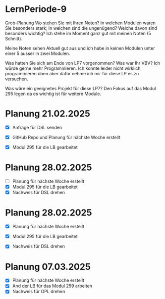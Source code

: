 # LernPeriode-9


Grob-Planung Wo stehen Sie mit Ihren Noten? In welchen Modulen waren Sie besonders stark; in welchen sind die ungenügend? Welche davon sind besonders wichtig? Ich stehe im Moment ganz gut mit meinen Noten (5 Schnitt).

Meine Noten sehen Aktuell gut aus und ich habe in keinen Modulen unter einer 5 ausser in zwei Modulen.

Was hatten Sie sich am Ende von LP7 vorgenommen? Was war Ihr VBV? Ich würde gerne mehr Programmieren. Ich konnte leider nicht wirklich programmieren üben aber dafür nehme ich mir für diese LP es zu versuchen.

Was wäre ein geeignetes Projekt für diese LP7? Den Fokus auf das Modul 295 legen da es wichtig ist für weitere Module.


# Planung 21.02.2025
- [x] Anfrage für DSL senden
- [x] GitHub Repo und Planung für nächste Woche erstellt
- [x] Modul 295 für die LB gearbeitet


# Planung 28.02.2025
- [ ] Planung für nächste Woche erstellt
- [x] Modul 295 für die LB gearbeitet
- [x] Nachweis für DSL drehen

# Planung 28.02.2025
- [x] Planung für nächste Woche erstellt
- [x] Modul 295 für die LB gearbeitet
- [x] Nachweis für DSL drehen


# Planung 07.03.2025
- [x] Planung für nächste Woche erstellt
- [x] And der LB für das Modul 259 arbeiten
- [x] Nachweis für OPL drehen

